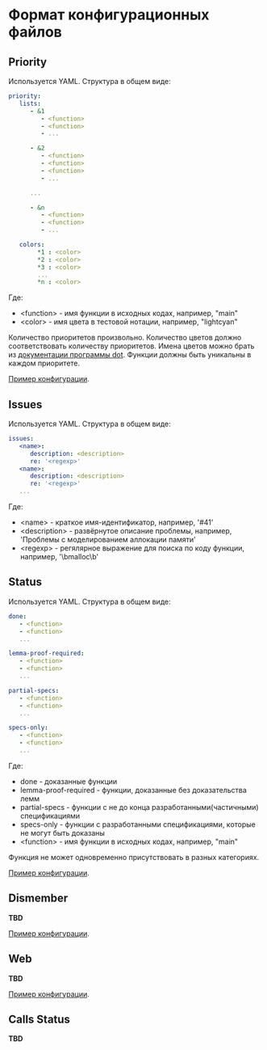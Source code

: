 # Формат конфигурационных файлов
## Priority
Используется YAML. Структура в общем виде:
```YAML
priority:
   lists:
      - &1
         - <function>
         - <function>
         - ...

      - &2
         - <function>
         - <function>
         - <function>
         - ...

      ...

      - &n
         - <function>
         - <function>
         - ...

   colors:
        *1 : <color>
        *2 : <color>
        *3 : <color>
        ...
        *n : <color>
```
Где:
   - \<function\> - имя функции в исходных кодах, например, "main"
   - \<color\> - имя цвета в тестовой нотации, например, "lightcyan"

Количество приоритетов произвольно. Количество цветов должно соответствовать количеству приоритетов. Имена цветов можно брать из [документации программы dot](http://www.graphviz.org/content/color-names). Функции должны быть уникальны в каждом приоритете.

[Пример конфигурации](/config/priority_ext2.conf.sample).

## Issues
Используется YAML. Структура в общем виде:
```YAML
issues:
   <name>:
      description: <description>
      re: '<regexp>'
   <name>:
      description: <description>
      re: '<regexp>'
   ...
```
Где:
   - \<name\> - краткое имя-идентификатор, например, '#41'
   - \<description\> - развёрнутое описание проблемы, например, 'Проблемы с моделированием аллокации памяти'
   - \<regexp\> - регялярное выражение для поиска по коду функции, например, '\bmalloc\b'

## Status
Используется YAML. Структура в общем виде:
```YAML
done:
   - <function>
   - <function>
   ...

lemma-proof-required:
   - <function>
   - <function>
   ...

partial-specs:
   - <function>
   - <function>
   ...

specs-only:
   - <function>
   - <function>
   ...
```
Где:
   - done - доказанные функции
   - lemma-proof-required - функции, доказанные без доказательства лемм
   - partial-specs - функции с не до конца разработанными(частичными) спецификациями
   - specs-only - функции с разработанными спецификациями, которые не могут быть доказаны
   - \<function\> - имя функции в исходных кодах, например, "main"

Функция не может одновременно присутствовать в разных категориях.

[Пример конфигурации](/config/status_ext2.conf.sample).

## Dismember
**TBD**

[Пример конфигурации](/config/dismember-compile-test.conf.sample).

## Web
**TBD**

[Пример конфигурации](/web/.config.sample).

## Calls Status
**TBD**
